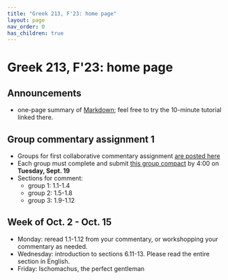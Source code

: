 ```yaml
---
title: "Greek 213, F'23: home page"
layout: page
nav_order: 0
has_children: true
---
```


# Greek 213, F'23: home page


## Announcements

- one-page summary of [Markdown](https://commonmark.org/help/); feel free to try the 10-minute tutorial linked there.

## Group commentary assignment 1


- Groups for first collaborative commentary assignment [are posted here](./groups/)
- Each group must complete and submit [this group compact](https://neelsmith.github.io/greek213/Greek213-GroupCompact.docx) by 4:00 on **Tuesday, Sept. 19**
- Sections for comment:
    - group 1: 1.1-1.4
    - group 2: 1.5-1.8
    - group 3: 1.9-1.12







## Week of Oct. 2 - Oct. 15

- Monday: reread 1.1-1.12 from your commentary, or workshopping your commentary as needed.
- Wednesday: introduction to sections 6.11-13.  Please read the entire section in English.
- Friday: Ischomachus, the perfect gentleman

